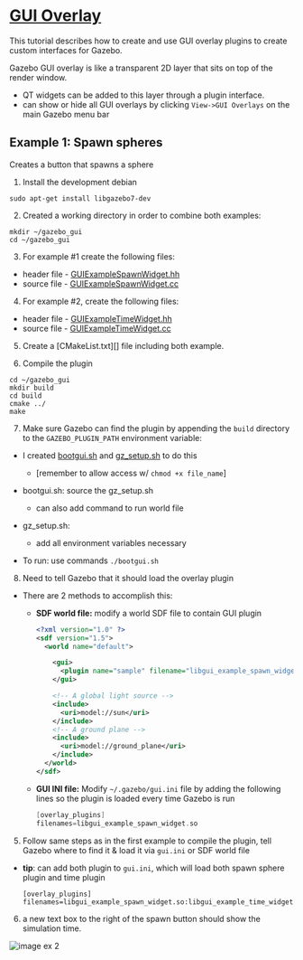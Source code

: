 # [GUI Overlay][1]

This tutorial describes how to create and use GUI overlay plugins to create custom interfaces for Gazebo.

Gazebo GUI overlay is like a transparent 2D layer that sits on top of the render window.

- QT widgets can be added to this layer through a plugin interface. 
- can show or hide all GUI overlays by clicking `View->GUI Overlays` on the main Gazebo menu bar

## Example 1: Spawn spheres

Creates a button that spawns a sphere 

1. Install the development debian
  
  ```
  sudo apt-get install libgazebo7-dev
  ```

2. Created a working directory in order to combine both examples:
  
  ```
  mkdir ~/gazebo_gui
  cd ~/gazebo_gui
  ```

3. For example \#1 create the following files:
  - header file - [GUIExampleSpawnWidget.hh][2] 
  - source file - [GUIExampleSpawnWidget.cc][3] 

4. For example \#2, create the following files:
  - header file - [GUIExampleTimeWidget.hh][6]
  - source file - [GUIExampleTimeWidget.cc][7]

5. Create a [CMakeList.txt][] file including both example.

6. Compile the plugin
  
  ```
  cd ~/gazebo_gui
  mkdir build
  cd build
  cmake ../
  make
  ```
  
7. Make sure Gazebo can find the plugin by appending the `build` directory to the `GAZEBO_PLUGIN_PATH` environment variable:
  - I created [bootgui.sh][10] and [gz_setup.sh][11] to do this
    - [remember to allow access w/ `chmod +x file_name`] 
  
  - bootgui.sh: source the gz_setup.sh
    - can also add command to run world file
    
  - gz_setup.sh: 
      - add all environment variables necessary
      
  - To run: use commands `./bootgui.sh`

8. Need to tell Gazebo that it should load the overlay plugin
  - There are 2 methods to accomplish this:
    - **SDF world file:** modify a world SDF file to contain GUI plugin
      
      ```xml
      <?xml version="1.0" ?>
      <sdf version="1.5">
        <world name="default">

          <gui>
            <plugin name="sample" filename="libgui_example_spawn_widget.so"/>
          </gui>

          <!-- A global light source -->
          <include>
            <uri>model://sun</uri>
          </include>
          <!-- A ground plane -->
          <include>
            <uri>model://ground_plane</uri>
          </include>
        </world>
      </sdf>
      ```
      
    - **GUI INI file:** Modify `~/.gazebo/gui.ini` file by adding the following lines so the plugin is loaded every time Gazebo is run
      
      ```c++
      [overlay_plugins]
      filenames=libgui_example_spawn_widget.so
      ```
5. Follow same steps as in the first example to compile the plugin, tell Gazebo where to find it & load it via `gui.ini` or SDF world file
  - **tip**: can add both plugin to `gui.ini`, which will load both spawn sphere plugin and time plugin 
    
    ```
    [overlay_plugins]
    filenames=libgui_example_spawn_widget.so:libgui_example_time_widget.so
    ```

6. a new text box to the right of the spawn button should show the simulation time.
  
  ![image ex 2][8]



[1]: http://gazebosim.org/tutorials?tut=gui_overlay&cat=user_input
[2]: ../gazebo_gui_spawn/GUIExampleSpawnWidget.hh
[3]: ../gazebo_gui_spawn/GUIExampleSpawnWidget.cc
[4]: https://bitbucket.org/osrf/gazebo_tutorials/raw/default/gui_overlay/files/spawn_button.png
[5]: https://bitbucket.org/osrf/gazebo_tutorials/raw/default/gui_overlay/files/spawn_sphere.png
[6]: ../gazebo_gui_time/GUIExampleTimeWidget.hh
[7]: ../gazebo_gui_time/GUIExampleTimeWidget.cc
[8]: https://bitbucket.org/osrf/gazebo_tutorials/raw/default/gui_overlay/files/time.png
[9]: ../gazebo_categories/user_input.md
[10]: ../gazebo_gui_spawn/bootgui.sh
[11]: ../gazebo_gui_spawn/gz_setup.sh
